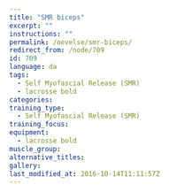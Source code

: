 ```yaml
---
title: "SMR biceps"
excerpt: ""
instructions: ""
permalink: /oevelse/smr-biceps/
redirect_from: /node/709
id: 709
language: da
tags:
  - Self Myofascial Release (SMR)
  - lacrosse bold
categories:
training_type: 
  - Self Myofascial Release (SMR)
training_focus: 
equipment:
  - lacrosse bold
muscle_group:
alternative_titles:
gallery:
last_modified_at: 2016-10-14T11:11:57Z
---
```



